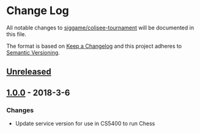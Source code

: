 # Change Log

[//]: # (<values>)
[<compare>]: # (https://github.com/siggame/colisee-tournament/compare/${previous}...${current})
[<pre_release_header>]: # (## [Unreleased])
[<pre_release_description>]: # ( )
[<pre_release_ref>]: # ([Unreleased]: ${compare})
[<release_header>]: # (## [${version}] - ${year}-${month}-${day})
[<release_description>]: # (### Added${sep}-${sep}### Changed${sep}-${sep}### Removed${sep}-${sep}### Fixed${sep}-)
[<release_ref>]: # ([${version}]: ${compare})
[<current>]: # (1.0.0)
[//]: # (<end>)

All notable changes to [siggame/colisee-tournament] will be documented in this file.

The format is based on [Keep a Changelog](http://keepachangelog.com/en/1.0.0/)
and this project adheres to [Semantic Versioning](http://semver.org/spec/v2.0.0.html).

[//]: # (<pre_release>)
## [Unreleased]

 

[Unreleased]: https://github.com/siggame/colisee-tournament/compare/1.0.0...HEAD
[//]: # (<end>)

[//]: # (<release>)
## [1.0.0] - 2018-3-6

### Changes

- Update service version for use in CS5400 to run Chess

[1.0.0]: https://github.com/siggame/colisee-tournament/compare/v0.0.0...1.0.0
[//]: # (<end>)

[siggame/colisee-tournament]: https://github.com/siggame/colisee-tournament